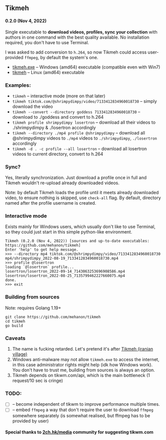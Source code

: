 ## Tikmeh

#### 0.2.0 (Nov 4, 2022)

Single executable to **download videos, profiles, sync your collection** with authors in one command with the best
quality available.
No installation required, you don't have to use Terminal.

I was asked to add conversion to `h.264`, so now Tikmeh could access user-provided `ffmpeg`, by default the system's
one.

- [tikmeh.exe](https://) – Windows (amd64) executable (compatible even with Win7)
- [tikmeh]() – Linux (amd64) executable

### Examples:

- `tikmeh`  – interactive mode (more on that later)
- `tikmeh tiktok.com/@shrimpydimpy/video/7133412834960018730` – simply download the video
- `tikmeh --convert --directory goddess 7133412834960018730` – download to ./goddess and convert to h.264
- `tikmeh profile shrimpydimpy losertron` – download all their videos to ./shrimpydimpy & ./losertron accordingly
- `tikmeh --directory ./mp4 profile @shrimpydimpy` – download all @shrimpydimpy videos to `./mp4`
  videos to `./shrimpydimpy`, `./losertron` accordingly
- `tikmeh -d . -c profile --all losertron` – download all losertron videos to current directory, convert to h.264

### Sync?

Yes, literally synchronization. Just download a profile once in full and Tikmeh wouldn't re-upload already downloaded
videos.

Note: by default Tikmeh loads the profile until it meets already downloaded video,
to ensure nothing is skipped, use `check-all` flag.
By default, directory named after the profile username is created.

### Interactive mode

Exists mainly for Windows users, which usually don't like to use Terminal, so they could just start in this
simple python-like environment.

```
Tikmeh (0.2.0 (Nov 4, 2022)) [sources and up-to-date executables: https://github.com/mehanon/tikmeh]
Enter 'help' to get help message.
>>> --directory mp4 tiktok.com/@shrimpydimpy/video/7133412834960018730
mp4/shrimpydimpy_2022-08-19_7133412834960018730.mp4
>>> profile @losertron
loading `@losertron` profile...
losertron/losertron_2022-09-14_7143063253696908586.mp4
losertron/losertron_2022-08-25_7135799462227660075.mp4
done.
>>> exit
```

### Building from sources

Note: requires Golang 1.19+

```shell
git clone https://github.com/mehanon/tikmeh
cd tikmeh
go build
```

### Caveats

1. The name is fucking retarded. Let's pretend it's
   after [Tikmeh (iranian village)](https://en.wikipedia.org/wiki/Tikmeh_Kord)
2. Windows anti-malware may not allow `tikmeh.exe` to access the internet, in this case administrator rights might
   help (idk how Windows work).
   You don't have to trust me, building from sources is always an option.
3. Tikmeh depends on tikwm.com/api, which is the main bottleneck (1 request/10 sec is cringe)

### TODO:

- [ ] – become independent of tikwm to improve performance multiple times.
- [ ] – embed `ffmpeg` a way that don't require the user to download `ffmpeg` somewhere separately
  (is somewhat realised, but ffmpeg has to be provided by user)

#### Special thanks to [2ch.hk/media](https://2ch.hk/media) community for suggesting tikwm.com
